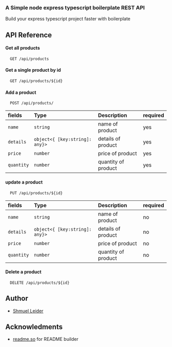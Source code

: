 
### A Simple node express typescript boilerplate REST API

Build your express typescript project faster with boilerplate


## API Reference

#### Get all products

```http
  GET /api/products
```

#### Get a single product by id

```http
  GET /api/products/${id}
```

#### Add a product

```http
  POST /api/products/
```

| fields | Type     | Description                       | required |
| :-------- | :------- | :-------------------------------- | :--|
| `name`      | `string` | name of product | yes |
| `details`   | `object<{ [key:string]: any}>` | details of product | yes |
| `price`     | `number` | price of product | yes |
| `quantity`  | `number` | quantity of product | yes |



#### update a product

```http
  PUT /api/products/${id}
```

| fields | Type     | Description                       | required |
| :-------- | :------- | :-------------------------------- | :--|
| `name`      | `string` | name of product | no |
| `details`   | `object<{ [key:string]: any}>` | details of product | no |
| `price`     | `number` | price of product | no |
| `quantity`  | `number` | quantity of product | no |

#### Delete a product

```http
  DELETE /api/products/${id}
```
## Author

 - [Shmuel Leider](https://shmuelleider.com)

## Acknowledments
- [readme.so](https://readme.so) for README builder